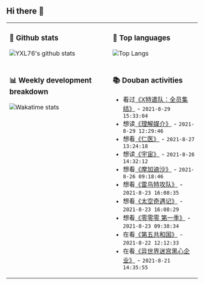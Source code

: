 ## Hi there 👋

<table>
<tr>
<td valign="top" width="54%">

### 🔭 Github stats

![YXL76's github stats](https://github-readme-stats.yxl76.vercel.app/api?username=YXL76&count_private=true&show_icons=true&include_all_commits=true&theme=prussian&line_height=28&disable_animations=true)

</td>

<td valign="top" width="46%">

### 🌱 Top languages

![Top Langs](https://github-readme-stats.yxl76.vercel.app/api/top-langs/?username=YXL76&layout=compact&theme=prussian&langs_count=8&hide=HTML,CSS,SCSS)

</td>
</tr>
<tr>
<td valign="top" width="54%">

### 📊 Weekly development breakdown

![Wakatime stats](https://github-readme-stats.yxl76.vercel.app/api/wakatime?username=YXL76&layout=compact&theme=prussian)


</td>
<td valign="top" width="46%">

### 📚 Douban activities

- 看过[《X特遣队：全员集结》](http://movie.douban.com/subject/26741632/) - `2021-8-29 15:33:04`
- 想读[《理解媒介》](https://book.douban.com/subject/6391212/) - `2021-8-29 12:29:46`
- 想看[《仁医》](http://movie.douban.com/subject/3892394/) - `2021-8-27 13:24:18`
- 想读[《宇宙》](https://book.douban.com/subject/26902370/) - `2021-8-26 14:32:12`
- 想看[《摩加迪沙》](http://movie.douban.com/subject/33457594/) - `2021-8-26 09:18:46`
- 想看[《雷鸟特攻队》](http://movie.douban.com/subject/1309113/) - `2021-8-23 16:08:35`
- 想看[《太空奇遇记》](http://movie.douban.com/subject/1293294/) - `2021-8-23 16:08:29`
- 想看[《零零零 第一季》](http://movie.douban.com/subject/30160347/) - `2021-8-23 09:38:34`
- 在看[《第五共和国》](http://movie.douban.com/subject/3240806/) - `2021-8-22 12:12:33`
- 在看[《异世界迷宫黑心企业》](http://movie.douban.com/subject/35128773/) - `2021-8-21 14:35:55`

</td>
</tr>
</table>

<!--
**YXL76/YXL76** is a ✨ _special_ ✨ repository because its `README.md` (this file) appears on your GitHub profile.

Here are some ideas to get you started:

- 🔭 I’m currently working on ...
- 🌱 I’m currently learning ...
- 👯 I’m looking to collaborate on ...
- 🤔 I’m looking for help with ...
- 💬 Ask me about ...
- 📫 How to reach me: ...
- 😄 Pronouns: ...
- ⚡ Fun fact: ...
-->
